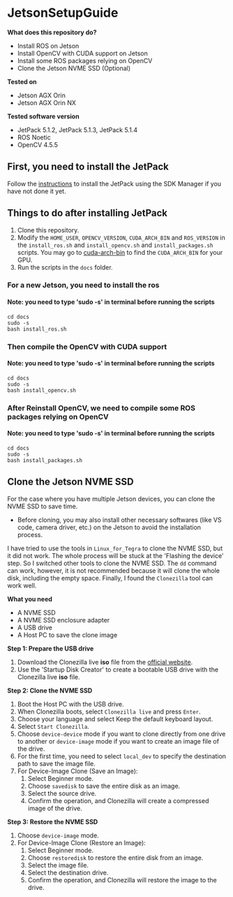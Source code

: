 # JetsonSetupGuide
**What does this repository do?**
- Install ROS on Jetson
- Install OpenCV with CUDA support on Jetson
- Install some ROS packages relying on OpenCV
- Clone the Jetson NVME SSD (Optional)

**Tested on**
- Jetson AGX Orin
- Jetson AGX Orin NX

**Tested software version**
- JetPack 5.1.2, JetPack 5.1.3, JetPack 5.1.4
- ROS Noetic
- OpenCV 4.5.5

## First, you need to install the JetPack
Follow the [instructions](https://docs.isarsoft.com/administration/install-jetpack/) to install the JetPack using the SDK Manager if you have not done it yet.

## Things to do after installing JetPack
1. Clone this repository.
2. Modify the `HOME_USER`, `OPENCV_VERSION`, `CUDA_ARCH_BIN` and `ROS_VERSION` in the `install_ros.sh` and `install_opencv.sh` and `install_packages.sh` scripts. You may go to [cuda-arch-bin](https://developer.nvidia.com/cuda-gpus) to find the `CUDA_ARCH_BIN` for your GPU.
3. Run the scripts in the `docs` folder.

### For a new Jetson, you need to install the ros
#### Note: you need to type 'sudo -s' in terminal before running the scripts
```
cd docs
sudo -s
bash install_ros.sh
```

### Then compile the OpenCV with CUDA support
#### Note: you need to type 'sudo -s' in terminal before running the scripts
```
cd docs
sudo -s
bash install_opencv.sh
```

### After Reinstall OpenCV, we need to compile some ROS packages relying on OpenCV
#### Note: you need to type 'sudo -s' in terminal before running the scripts
```
cd docs
sudo -s
bash install_packages.sh
```


## Clone the Jetson NVME SSD
For the case where you have multiple Jetson devices, you can clone the NVME SSD to save time. 
* Before cloning, you may also install other necessary softwares (like VS code, camera driver, etc.) on the Jetson to avoid the installation process.

I have tried to use the tools in `Linux_for_Tegra` to clone the NVME SSD, but it did not work. The whole process will be stuck at the 'Flashing the device' step. So I switched other tools to clone the NVME SSD. The `dd` command can work, however, it is not recommended because it will clone the whole disk, including the empty space. Finally, I found the `Clonezilla` tool can work well.

**What you need**
- A NVME SSD
- A NVME SSD enclosure adapter
- A USB drive
- A Host PC to save the clone image

**Step 1: Prepare the USB drive**
1. Download the Clonezilla live **iso** file from the [official website](https://clonezilla.org/downloads/download.php?branch=stable).
2. Use the 'Startup Disk Creator' to create a bootable USB drive with the Clonezilla live **iso** file.

**Step 2: Clone the NVME SSD**
1. Boot the Host PC with the USB drive.
2. When Clonezilla boots, select `Clonezilla live` and press `Enter`.
3. Choose your language and select Keep the default keyboard layout.
4. Select `Start Clonezilla`.
5. Choose `device-device` mode if you want to clone directly from one drive to another or `device-image` mode if you want to create an image file of the drive.
6. For the first time, you need to select `local_dev` to specify the destination path to save the image file.
7. For Device-Image Clone (Save an Image):
	1.	Select Beginner mode.
	2.	Choose `savedisk` to save the entire disk as an image.
	3.	Select the source drive.
	4.	Confirm the operation, and Clonezilla will create a compressed image of the drive.

**Step 3: Restore the NVME SSD**
1. Choose `device-image` mode.
2. For Device-Image Clone (Restore an Image):
    1.	Select Beginner mode.
    2.	Choose `restoredisk` to restore the entire disk from an image.
    3.	Select the image file.
    4.	Select the destination drive.
    5.	Confirm the operation, and Clonezilla will restore the image to the drive.
